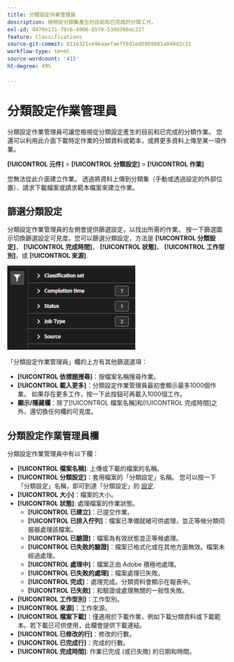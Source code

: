 ```yaml
---
title: 分類設定作業管理員
description: 檢視從分類集產生的目前和已完成的分類工作。
exl-id: 0470e131-79c6-4906-85f0-530d360ac227
feature: Classifications
source-git-commit: 811e321ce96aaefaeff691ed5969981a048d2c31
workflow-type: tm+mt
source-wordcount: '415'
ht-degree: 49%

---
```


# 分類設定作業管理員

分類設定作業管理員可讓您檢視從分類設定產生的目前和已完成的分類作業。 您還可以利用此介面下載特定作業的分類資料或範本，或將更多資料上傳至某一項作業。

**[!UICONTROL 元件]** > **[!UICONTROL 分類設定]** > **[!UICONTROL 作業]**

您無法從此介面建立作業。 透過將資料上傳到分類集（手動或透過設定的外部位置）、請求下載檔案或請求範本檔案來建立作業。

## 篩選分類設定

分類設定作業管理員的左側會提供篩選設定，以找出所需的作業。 按一下篩選圖示切換篩選設定可見度。您可以篩選分類設定，方法是 **[!UICONTROL 分類設定]**， **[!UICONTROL 完成時間]**， **[!UICONTROL 狀態]**， **[!UICONTROL 工作型別]**，或 **[!UICONTROL 來源]**.

![分類設定作業篩選](../assets/classification-set-job-filters.png)

「分類設定作業管理員」欄的上方有其他篩選選項：

* **[!UICONTROL 依標題搜尋]**：按檔案名稱搜尋作業。 
* **[!UICONTROL 載入更多]**：分類設定作業管理員最初會顯示最多1000個作業。 如果存在更多工作，按一下此按鈕可再載入1000個工作。
* **顯示/隱藏欄**：除了[!UICONTROL 檔案名稱]和[!UICONTROL 完成時間]之外，還切換任何欄的可見度。

## 分類設定作業管理員欄

分類設定作業管理員中有以下欄：

* **[!UICONTROL 檔案名稱]**: 上傳或下載的檔案的名稱。
* **[!UICONTROL 分類設定]**：套用檔案的「分類設定」名稱。 您可以按一下「分類設定」名稱，即可到達「分類設定」的 [設定](manage/settings.md).
* **[!UICONTROL 大小]**：檔案的大小。
* **[!UICONTROL 狀態]**: 處理檔案的作業狀態。
   * **[!UICONTROL 已建立]**：已提交作業。
   * **[!UICONTROL 已排入佇列]**：檔案已準備就緒可供處理，並正等候分類伺服器處理該檔案。
   * **[!UICONTROL 已驗證]**：檔案為有效狀態並正等候處理。
   * **[!UICONTROL 已失敗的驗證]**：檔案已格式化或在其他方面無效。檔案未經過處理。
   * **[!UICONTROL 處理中]**：檔案正由 Adobe 積極地處理。
   * **[!UICONTROL 已失敗的處理]**：檔案處理已失敗。
   * **[!UICONTROL 完成]**：處理完成。分類資料會顯示在報表中。
   * **[!UICONTROL 已失敗]**：和驗證或處理無關的一般性失敗。
* **[!UICONTROL 工作型別]**：工作型別。
* **[!UICONTROL 來源]**：工作來源。
* **[!UICONTROL 檔案下載]**：僅適用於下載作業，例如下載分類資料或下載範本。若下載已可供使用，此欄會提供下載連結。
* **[!UICONTROL 已修改的行]**：修改的行數。
* **[!UICONTROL 已完成行]**：完成的行數。
* **[!UICONTROL 完成時間]**: 作業已完成 (或已失敗) 的日期和時間。
